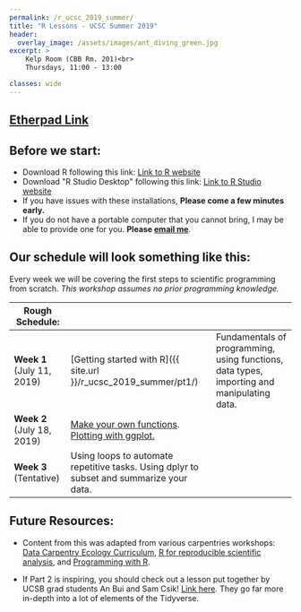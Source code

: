 ```yaml
---
permalink: /r_ucsc_2019_summer/
title: "R Lessons - UCSC Summer 2019"
header:
  overlay_image: /assets/images/ant_diving_green.jpg
excerpt: >
    Kelp Room (CBB Rm. 201)<br>
    Thursdays, 11:00 - 13:00

classes: wide
---
```






## [Etherpad Link](https://etherpad.net/p/d4ruwPaou5)   



## Before we start:
* Download R following this link: [Link to R website](http://cran.cnr.berkeley.edu/)
* Download "R Studio Desktop" following this link: [Link to R Studio website](https://www.rstudio.com/products/rstudio/download/)
* If you have issues with these installations, **Please come a few minutes early.**
* If you do not have a portable computer that you cannot bring, I may be able to provide one for you. **Please [email me](mailto:uhoshiji@ucsc.edu)**.

## Our schedule will look something like this:

Every week we will be covering the first steps to scientific programming from scratch.
*This workshop assumes no prior programming knowledge.*


|  Rough Schedule:      |                                  |                                                                                            |
|----|------------------------------------------------------|--------------------------------------------------------------------------------------------|
| **Week 1** (July 11, 2019)| [Getting started with R]({{ site.url }}/r_ucsc_2019_summer/pt1/) | Fundamentals of programming, using functions, data types, importing and manipulating data. |
| **Week 2** (July 18, 2019) |  [Make your own functions]({{site.url}}/r_ucsc_2019_summer/pt2). <br> [Plotting with ggplot.]({{site.url}}/r_ucsc_2019_summer/pt3)   |  |
| **Week 3** (Tentative) |  Using loops to automate repetitive tasks. Using dplyr to subset and summarize your data.   |  |



## Future Resources:

* Content from this was adapted from various carpentries workshops:   [Data Carpentry Ecology Curriculum](https://datacarpentry.org/lessons/#ecology-workshop), [R for reproducible scientific analysis](http://swcarpentry.github.io/r-novice-gapminder/), and [Programming with R](http://swcarpentry.github.io/r-novice-inflammation/).

* If Part 2 is inspiring, you should check out a lesson put together by UCSB grad students An Bui and Sam Csik! [Link here](https://github.com/samanthacsik/Intro-to-the-Tidyverse). They go far more in-depth into a lot of elements of the Tidyverse.
